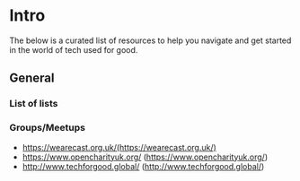 # Intro
The below is a curated list of resources to help you navigate and get started in the world of tech used for good.

## General
### List of lists


### Groups/Meetups
- https://wearecast.org.uk/(https://wearecast.org.uk/)
- https://www.opencharityuk.org/ (https://www.opencharityuk.org/)
- http://www.techforgood.global/ (http://www.techforgood.global/)

 
